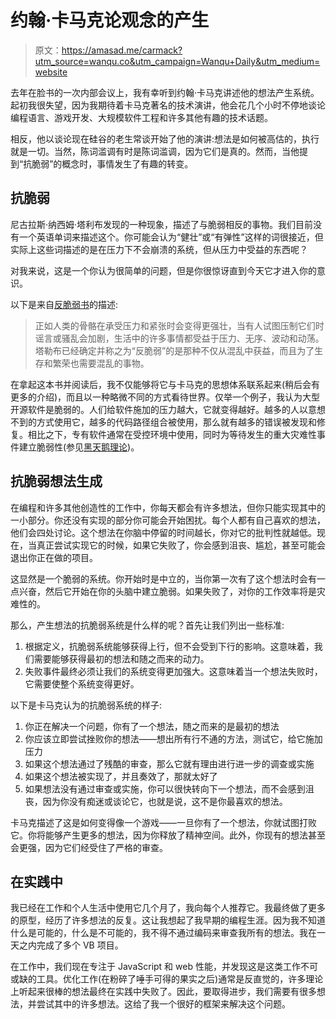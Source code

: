 # 约翰·卡马克论观念的产生

> 原文：<https://amasad.me/carmack?utm_source=wanqu.co&utm_campaign=Wanqu+Daily&utm_medium=website>

去年在脸书的一次内部会议上，我有幸听到约翰·卡马克讲述他的想法产生系统。起初我很失望，因为我期待着卡马克著名的技术演讲，他会花几个小时不停地谈论编程语言、游戏开发、大规模软件工程和许多其他有趣的技术话题。

相反，他以谈论现在硅谷的老生常谈开始了他的演讲:想法是如何被高估的，执行就是一切。当然，陈词滥调有时是陈词滥调，因为它们是真的。然而，当他提到“抗脆弱”的概念时，事情发生了有趣的转变。

## 抗脆弱

尼古拉斯·纳西姆·塔利布发现的一种现象，描述了与脆弱相反的事物。我们目前没有一个英语单词来描述这个。你可能会认为“健壮”或“有弹性”这样的词很接近，但实际上这些词描述的是在压力下不会崩溃的系统，但从压力中受益的东西呢？

对我来说，这是一个你认为很简单的问题，但是你很惊讶直到今天它才进入你的意识。

以下是来自[反脆弱书](http://www.amazon.com/gp/product/B0083DJWGO/ref=dp-kindle-redirect?ie=UTF8&btkr=1)的描述:

> 正如人类的骨骼在承受压力和紧张时会变得更强壮，当有人试图压制它们时谣言或骚乱会加剧，生活中的许多事情都受益于压力、无序、波动和动荡。塔勒布已经确定并称之为“反脆弱”的是那种不仅从混乱中获益，而且为了生存和繁荣也需要混乱的事物。

在拿起这本书并阅读后，我不仅能够将它与卡马克的思想体系联系起来(稍后会有更多的介绍)，而且以一种略微不同的方式看待世界。仅举一个例子，我认为大型开源软件是脆弱的。人们给软件施加的压力越大，它就变得越好。越多的人以意想不到的方式使用它，越多的代码路径组合被使用，那么就有越多的错误被发现和修复。相比之下，专有软件通常在受控环境中使用，同时为等待发生的重大灾难性事件建立脆弱性(参见[黑天鹅理论](https://en.wikipedia.org/wiki/Black_swan_theory))。

## 抗脆弱想法生成

在编程和许多其他创造性的工作中，你每天都会有许多想法，但你只能实现其中的一小部分。你还没有实现的部分你可能会开始困扰。每个人都有自己喜欢的想法，他们会四处讨论。这个想法在你脑中停留的时间越长，你对它的批判性就越低。现在，当真正尝试实现它的时候，如果它失败了，你会感到沮丧、尴尬，甚至可能会退出你正在做的项目。

这显然是一个脆弱的系统。你开始时是中立的，当你第一次有了这个想法时会有一点兴奋，然后它开始在你的头脑中建立脆弱。如果失败了，对你的工作效率将是灾难性的。

那么，产生想法的抗脆弱系统是什么样的呢？首先让我们列出一些标准:

1.  根据定义，抗脆弱系统能够获得上行，但不会受到下行的影响。这意味着，我们需要能够获得最初的想法和随之而来的动力。
2.  失败事件最终必须让我们的系统变得更加强大。这意味着当一个想法失败时，它需要使整个系统变得更好。

以下是卡马克认为的抗脆弱系统的样子:

1.  你正在解决一个问题，你有了一个想法，随之而来的是最初的想法
2.  你应该立即尝试挫败你的想法——想出所有行不通的方法，测试它，给它施加压力
3.  如果这个想法通过了残酷的审查，那么它就有理由进行进一步的调查或实施
4.  如果这个想法被实现了，并且奏效了，那就太好了
5.  如果想法没有通过审查或实施，你可以很快转向下一个想法，而不会感到沮丧，因为你没有痴迷或谈论它，也就是说，这不是你最喜欢的想法。

卡马克描述了这是如何变得像一个游戏——一旦你有了一个想法，你就试图打败它。你将能够产生更多的想法，因为你释放了精神空间。此外，你现有的想法甚至会更强，因为它们经受住了严格的审查。

## 在实践中

我已经在工作和个人生活中使用它几个月了，我向每个人推荐它。我最终做了更多的原型，经历了许多想法的反复。这让我想起了我早期的编程生涯。因为我不知道什么是可能的，什么是不可能的，我不得不通过编码来审查我所有的想法。我在一天之内完成了多个 VB 项目。

在工作中，我们现在专注于 JavaScript 和 web 性能，并发现这是这类工作不可或缺的工具。优化工作(在粉碎了唾手可得的果实之后)通常是反直觉的，许多理论上听起来很棒的想法最终在实践中失败了。因此，要取得进步，我们需要有很多想法，并尝试其中的许多想法。这给了我一个很好的框架来解决这个问题。